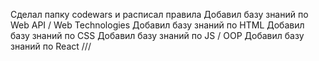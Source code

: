 Сделал папку codewars и расписал правила
Добавил базу знаний по Web API / Web Technologies
Добавил базу знаний по HTML
Добавил базу знаний по CSS
Добавил базу знаний по JS / OOP
Добавил базу знаний по React
///
